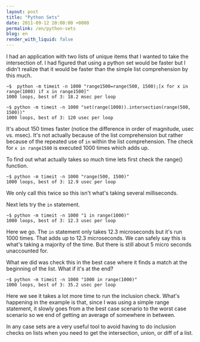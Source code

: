 ```yaml
---
layout: post
title: "Python Sets"
date: 2011-09-12 20:00:00 +0000
permalink: /en/python-sets
blog: en
render_with_liquid: false
---
```


I had an application with two lists of unique items that I wanted to
take the intersection of. I had figured that using a python set would be
faster but I didn't realize that it would be faster than the simple list
comprehension by this much.

``` text
~$  python -m timeit -n 1000 "range1500=range(500, 1500);[x for x in range(1000) if x in range1500]"
1000 loops, best of 3: 18.2 msec per loop

~$ python -m timeit -n 1000 "set(range(1000)).intersection(range(500, 1500))"
1000 loops, best of 3: 120 usec per loop
```

It's about 150 times faster (notice the difference in order of
magnitude, usec vs. msec). It's not actually because of the list
comprehension but rather because of the repeated use of `in` within the
list comprehension. The check for `x in range1500` is executed 1000
times which adds up.

To find out what actually takes so much time lets first check the
range() function.

``` text
~$ python -m timeit -n 1000 "range(500, 1500)"
1000 loops, best of 3: 12.9 usec per loop
```

We only call this twice so this isn't what's taking several
milliseconds.

Next lets try the `in` statement.

``` text
~$ python -m timeit -n 1000 "1 in range(1000)"
1000 loops, best of 3: 12.3 usec per loop
```

Here we go. The `in` statement only takes 12.3 microseconds but it's run
1000 times. That adds up to 12.3 microseconds. We can safely say this is
what's taking a majority of the time. But there is still about 5 micro
seconds unaccounted for.

What we did was check this in the best case where it finds a match at
the beginning of the list. What if it's at the end?

``` text
~$ python -m timeit -n 1000 "1000 in range(1000)"
1000 loops, best of 3: 35.2 usec per loop
```

Here we see it takes a lot more time to run the inclusion check. What's
happening in the example is that, since I was using a simple range
statement, it slowly goes from a the best case scenario to the worst
case scenario so we end of getting an average of somewhere in between.

In any case sets are a very useful tool to avoid having to do inclusion
checks on lists when you need to get the intersection, union, or diff of
a list.
